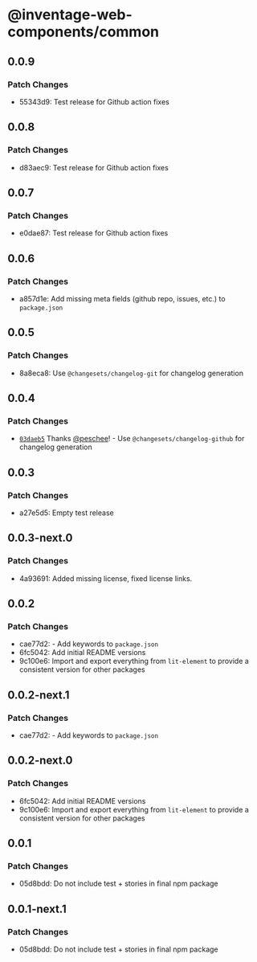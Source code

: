 # @inventage-web-components/common

## 0.0.9

### Patch Changes

- 55343d9: Test release for Github action fixes

## 0.0.8

### Patch Changes

- d83aec9: Test release for Github action fixes

## 0.0.7

### Patch Changes

- e0dae87: Test release for Github action fixes

## 0.0.6

### Patch Changes

- a857d1e: Add missing meta fields (github repo, issues, etc.) to `package.json`

## 0.0.5

### Patch Changes

- 8a8eca8: Use `@changesets/changelog-git` for changelog generation

## 0.0.4

### Patch Changes

- [`03daeb5`](https://github.com/inventage/web-components/commit/03daeb5978e3a7ffa37acd409b0019a2bd027d70) Thanks [@peschee](https://github.com/peschee)! - Use `@changesets/changelog-github` for changelog generation

## 0.0.3

### Patch Changes

- a27e5d5: Empty test release

## 0.0.3-next.0

### Patch Changes

- 4a93691: Added missing license, fixed license links.

## 0.0.2

### Patch Changes

- cae77d2: - Add keywords to `package.json`
- 6fc5042: Add initial README versions
- 9c100e6: Import and export everything from `lit-element` to provide a consistent version for other packages

## 0.0.2-next.1

### Patch Changes

- cae77d2: - Add keywords to `package.json`

## 0.0.2-next.0

### Patch Changes

- 6fc5042: Add initial README versions
- 9c100e6: Import and export everything from `lit-element` to provide a consistent version for other packages

## 0.0.1

### Patch Changes

- 05d8bdd: Do not include test + stories in final npm package

## 0.0.1-next.1

### Patch Changes

- 05d8bdd: Do not include test + stories in final npm package
